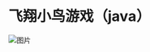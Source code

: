 # 飞翔小鸟游戏（java）
![图片](https://user-images.githubusercontent.com/61453232/121934158-86215380-cd79-11eb-9497-cc5ff8f0400c.png)
